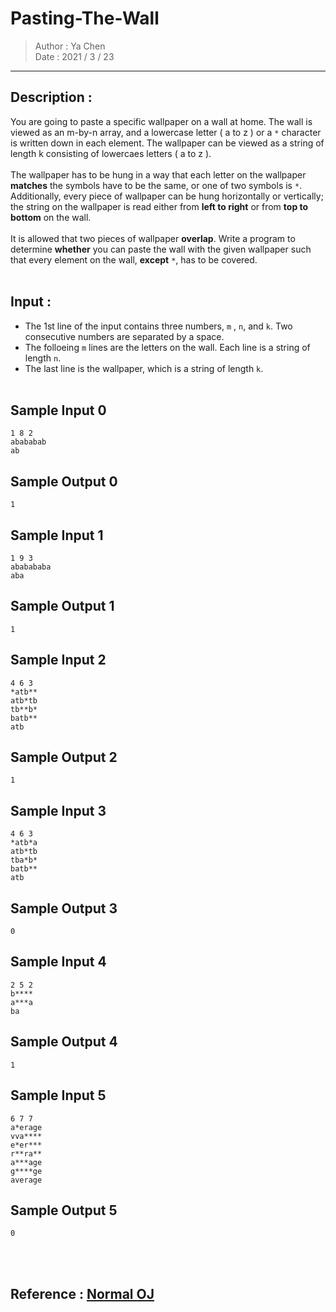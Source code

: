# Pasting-The-Wall

> Author : Ya Chen <br>
> Date : 2021 / 3 / 23

---

## Description :

You are going to paste a specific wallpaper on a wall at home. The wall is viewed as an m-by-n array, and a lowercase letter ( a to z ) or a `*` character is written down in each element. The wallpaper can be viewed as a string of length k consisting of lowercaes letters ( a to z ).<br>
<br>
The wallpaper has to be hung in a way that each letter on the wallpaper <b>matches</b> the symbols have to be the same, or one of two symbols is `*`.<br>
Additionally, every piece of wallpaper can be hung horizontally or vertically; the string on the wallpaper is read either from <b>left to right</b> or from <b>top to bottom</b> on the wall.<br>
<br>
It is allowed that two pieces of wallpaper <b>overlap</b>. Write a program to determine <b>whether</b> you can paste the wall with the given wallpaper such that every element on the wall, <b>except</b> `*`, has to be covered.<br>
<br>

## Input :

- The 1st line of the input contains three numbers, `m` , `n`, and `k`. Two consecutive numbers are separated by a space.
- The folloeing `m` lines are the letters on the wall. Each line is a string of length `n`.
- The last line is the wallpaper, which is a string of length `k`.
  <br>
  <br>

## Sample Input 0

```
1 8 2
abababab
ab
```

## Sample Output 0

```
1
```

## Sample Input 1

```
1 9 3
ababababa
aba
```

## Sample Output 1

```
1
```

## Sample Input 2

```
4 6 3
*atb**
atb*tb
tb**b*
batb**
atb
```

## Sample Output 2

```
1
```

## Sample Input 3

```
4 6 3
*atb*a
atb*tb
tba*b*
batb**
atb
```

## Sample Output 3

```
0
```

## Sample Input 4

```
2 5 2
b****
a***a
ba
```

## Sample Output 4

```
1
```

## Sample Input 5

```
6 7 7
a*erage
vva****
e*er***
r**ra**
a***age
g****ge
average
```

## Sample Output 5

```
0
```

<br>
<br>

## Reference : <a href = "https://noj.tw/problem/134">Normal OJ</a>
